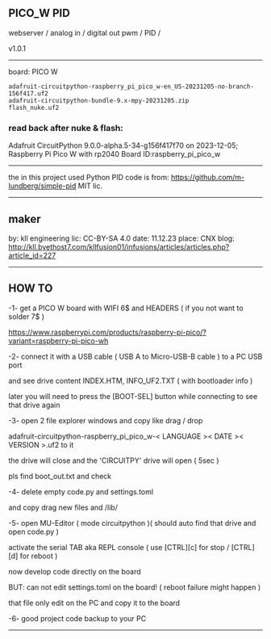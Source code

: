 
## PICO_W PID

webserver / analog in / digital out pwm / PID /

v1.0.1
_______________________________

board: PICO W
```OS: Circuit Python
adafruit-circuitpython-raspberry_pi_pico_w-en_US-20231205-no-branch-156f417.uf2
adafruit-circuitpython-bundle-9.x-mpy-20231205.zip
flash_nuke.uf2
```

### read back after nuke & flash:

Adafruit CircuitPython 9.0.0-alpha.5-34-g156f417f70 on 2023-12-05; 
Raspberry Pi Pico W with rp2040
Board ID:raspberry_pi_pico_w

______________________________

the in this project used Python PID code is from:
https://github.com/m-lundberg/simple-pid
MIT lic.

_______________________________

## maker

by: kll engineering
lic: CC-BY-SA 4.0
date: 11.12.23
place: CNX
blog: http://kll.byethost7.com/kllfusion01/infusions/articles/articles.php?article_id=227

_______________________________

## HOW TO

-1- get a PICO W board with WIFI 6$ and HEADERS ( if you not want to solder 7$ )

https://www.raspberrypi.com/products/raspberry-pi-pico/?variant=raspberry-pi-pico-wh

-2- connect it with a USB cable ( USB A to Micro-USB-B cable ) to a PC USB port

and see drive content INDEX.HTM, INFO_UF2.TXT ( with bootloader info )

later you will need to press the [BOOT-SEL] button while connecting to see that drive again

-3- open 2 file explorer windows and copy like drag / drop

adafruit-circuitpython-raspberry_pi_pico_w-< LANGUAGE >< DATE >< VERSION >.uf2 to it

the drive will close and the 'CIRCUITPY' drive will open ( 5sec )

pls find boot_out.txt and check

-4- delete empty code.py and settings.toml

and copy drag new files and /lib/ 

-5- open MU-Editor ( mode circuitpython )( should auto find that drive and open code.py )

activate the serial TAB aka REPL console ( use [CTRL][c] for stop / [CTRL][d] for reboot )

now develop code directly on the board

BUT: can not edit settings.toml on the board! ( reboot failure might happen )

that file only edit on the PC and copy it to the board

-6- good project code backup to your PC  

_______________________________
